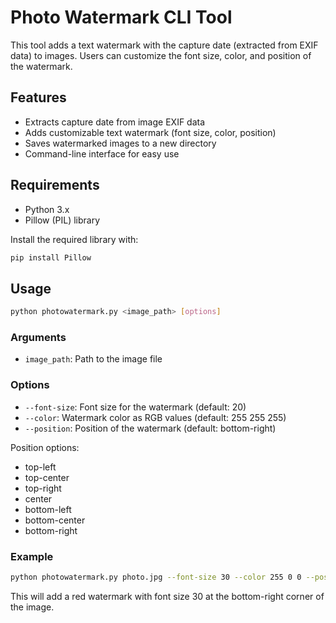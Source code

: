 # Photo Watermark CLI Tool

This tool adds a text watermark with the capture date (extracted from EXIF data) to images. Users can customize the font size, color, and position of the watermark.

## Features

- Extracts capture date from image EXIF data
- Adds customizable text watermark (font size, color, position)
- Saves watermarked images to a new directory
- Command-line interface for easy use

## Requirements

- Python 3.x
- Pillow (PIL) library

Install the required library with:
```bash
pip install Pillow
```

## Usage

```bash
python photowatermark.py <image_path> [options]
```

### Arguments

- `image_path`: Path to the image file

### Options

- `--font-size`: Font size for the watermark (default: 20)
- `--color`: Watermark color as RGB values (default: 255 255 255)
- `--position`: Position of the watermark (default: bottom-right)

Position options:
- top-left
- top-center
- top-right
- center
- bottom-left
- bottom-center
- bottom-right

### Example

```bash
python photowatermark.py photo.jpg --font-size 30 --color 255 0 0 --position bottom-right
```

This will add a red watermark with font size 30 at the bottom-right corner of the image.